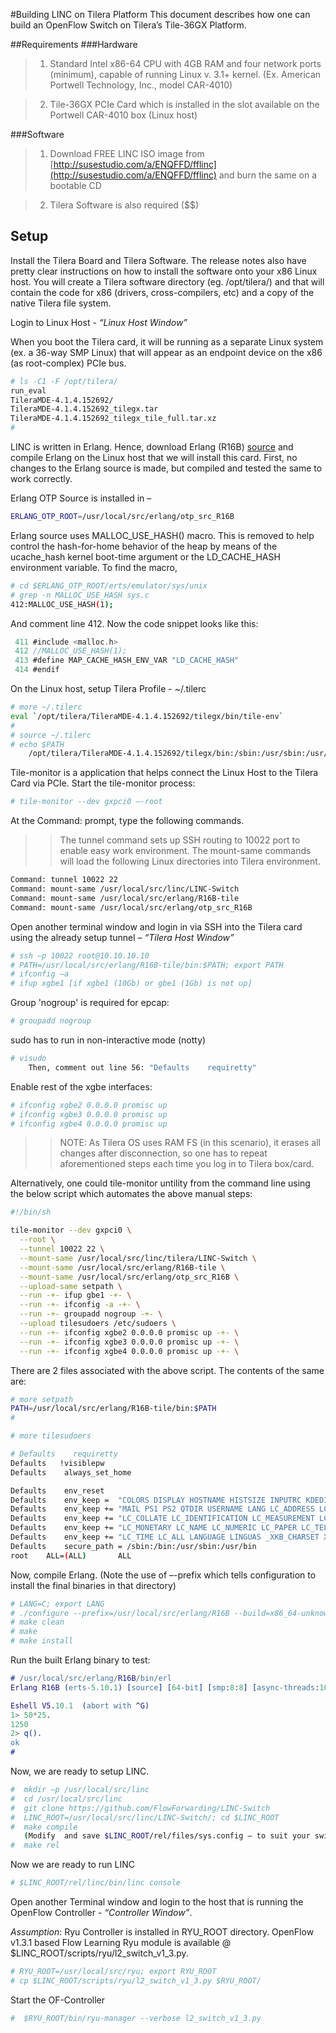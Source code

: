#Building LINC on Tilera Platform
This document describes how one can build an OpenFlow Switch on Tilera’s Tile-36GX Platform.

##Requirements
###Hardware

>1. Standard Intel x86-64 CPU with 4GB RAM and four network ports (minimum), capable of running Linux v. 3.1+ kernel. (Ex.  American Portwell Technology, Inc., model CAR-4010)

>2. Tile-36GX PCIe Card which is installed in the slot available on the Portwell CAR-4010 box (Linux host)

###Software

>1. Download FREE LINC ISO image from [http://susestudio.com/a/ENQFFD/fflinc](http://susestudio.com/a/ENQFFD/fflinc) and burn the same on a bootable CD

>2. Tilera Software is also required ($$)

## Setup
Install the Tilera Board and Tilera Software.  The release notes also have pretty clear instructions on how to install the software onto your x86 Linux host.  You will create a Tilera software directory (eg. /opt/tilera/) and that will contain the code for x86 (drivers, cross-compilers, etc) and a copy of the native Tilera file system.

Login to Linux Host  - *“Linux Host Window”*

When you boot the Tilera card, it will be running as a separate Linux system (ex. a 36-way SMP Linux) that will appear as an endpoint device on the x86 (as root-complex) PCIe bus.

```bash
# ls -C1 -F /opt/tilera/
run_eval
TileraMDE-4.1.4.152692/
TileraMDE-4.1.4.152692_tilegx.tar
TileraMDE-4.1.4.152692_tilegx_tile_full.tar.xz
#
```

LINC is written in Erlang.  Hence, download Erlang (R16B) [source](http://www.erlang.org/download.html) and compile Erlang on the Linux host that we will install this card.  First, no changes to the Erlang source is made, but compiled and tested the same to work correctly. 

Erlang OTP Source is installed in – 
```bash
ERLANG_OTP_ROOT=/usr/local/src/erlang/otp_src_R16B
```

Erlang source uses MALLOC_USE_HASH() macro.  This is removed to help control the hash-for-home behavior of the heap by means of the ucache_hash kernel boot-time argument or the LD_CACHE_HASH environment variable.  To find the macro, 
```bash
# cd $ERLANG_OTP_ROOT/erts/emulator/sys/unix 
# grep -n MALLOC_USE_HASH sys.c
412:MALLOC_USE_HASH(1);
```

And comment line 412.  Now the code snippet looks like this:
```C
 411 #include <malloc.h>
 412 //MALLOC_USE_HASH(1);
 413 #define MAP_CACHE_HASH_ENV_VAR "LD_CACHE_HASH"
 414 #endif
```

On the Linux host, setup Tilera Profile - ~/.tilerc
```bash
# more ~/.tilerc 
eval `/opt/tilera/TileraMDE-4.1.4.152692/tilegx/bin/tile-env`
# 
# source ~/.tilerc
# echo $PATH
	/opt/tilera/TileraMDE-4.1.4.152692/tilegx/bin:/sbin:/usr/sbin:/usr/local/sbin:/root/bin:/usr/local/bin:/usr/bin:/bin:/usr/bin/X11:/usr/X11R6/bin:/usr/games:/usr/lib/mit/bin
```
Tile-monitor is a application that helps connect the Linux Host to the Tilera Card via PCIe.   Start the tile-monitor process:
```bash
# tile-monitor --dev gxpci0 –-root 
```

At the Command: prompt, type the following commands.

>>  The tunnel command sets up SSH routing to 10022 port to enable easy work environment.
>>  The mount-same commands will load the following Linux directories into Tilera environment.
```bash
Command: tunnel 10022 22
Command: mount-same /usr/local/src/linc/LINC-Switch
Command: mount-same /usr/local/src/erlang/R16B-tile 
Command: mount-same /usr/local/src/erlang/otp_src_R16B 
```

Open another terminal window and login in via SSH into the Tilera card using the already setup tunnel – *“Tilera Host Window”*
```bash
# ssh –p 10022 root@10.10.10.10
# PATH=/usr/local/src/erlang/R16B-tile/bin:$PATH; export PATH
# ifconfig –a
# ifup xgbe1 [if xgbe1 (10Gb) or gbe1 (1Gb) is not up]
```
Group 'nogroup' is required for epcap:

```bash
# groupadd nogroup
```

sudo has to run in non-interactive mode (notty)

```bash
# visudo
    Then, comment out line 56: "Defaults    requiretty"
```

Enable rest of the xgbe interfaces:
```bash
# ifconfig xgbe2 0.0.0.0 promisc up
# ifconfig xgbe3 0.0.0.0 promisc up
# ifconfig xgbe4 0.0.0.0 promisc up
```

>>NOTE: As Tilera OS uses RAM FS (in this scenario), it erases all changes after disconnection, so one has to repeat aforementioned steps each time you log in to Tilera box/card.

Alternatively, one could tile-monitor untility from the command line using the below script which automates the above manual steps:
```bash
#!/bin/sh

tile-monitor --dev gxpci0 \
  --root \
  --tunnel 10022 22 \
  --mount-same /usr/local/src/linc/tilera/LINC-Switch \
  --mount-same /usr/local/src/erlang/R16B-tile \
  --mount-same /usr/local/src/erlang/otp_src_R16B \
  --upload-same setpath \
  --run -+- ifup gbe1 -+- \
  --run -+- ifconfig -a -+- \
  --run -+- groupadd nogroup -+- \
  --upload tilesudoers /etc/sudoers \
  --run -+- ifconfig xgbe2 0.0.0.0 promisc up -+- \
  --run -+- ifconfig xgbe3 0.0.0.0 promisc up -+- \
  --run -+- ifconfig xgbe4 0.0.0.0 promisc up -+- \
```
There are 2 files associated with the above script.  The contents of the same are:
```bash
# more setpath 
PATH=/usr/local/src/erlang/R16B-tile/bin:$PATH
# 

# more tilesudoers

# Defaults    requiretty
Defaults   !visiblepw
Defaults    always_set_home

Defaults    env_reset
Defaults    env_keep =  "COLORS DISPLAY HOSTNAME HISTSIZE INPUTRC KDEDIR LS_COLORS"
Defaults    env_keep += "MAIL PS1 PS2 QTDIR USERNAME LANG LC_ADDRESS LC_CTYPE"
Defaults    env_keep += "LC_COLLATE LC_IDENTIFICATION LC_MEASUREMENT LC_MESSAGES"
Defaults    env_keep += "LC_MONETARY LC_NAME LC_NUMERIC LC_PAPER LC_TELEPHONE"
Defaults    env_keep += "LC_TIME LC_ALL LANGUAGE LINGUAS _XKB_CHARSET XAUTHORITY"
Defaults    secure_path = /sbin:/bin:/usr/sbin:/usr/bin
root    ALL=(ALL)       ALL


```
Now, compile Erlang. (Note the use of –-prefix which tells configuration to install the final binaries in that directory)
```bash
# LANG=C; export LANG
# ./configure --prefix=/usr/local/src/erlang/R16B --build=x86_64-unknown-linux-gnu
# make clean
# make
# make install
```
Run the built Erlang binary to test:
```Erlang
# /usr/local/src/erlang/R16B/bin/erl
Erlang R16B (erts-5.10.1) [source] [64-bit] [smp:8:8] [async-threads:10] [hipe] [kernel-poll:false]

Eshell V5.10.1  (abort with ^G)
1> 50*25.
1250
2> q().
ok
#
```

Now, we are ready to setup LINC.
```bash
#  mkdir –p /usr/local/src/linc
#  cd /usr/local/src/linc
#  git clone https://github.com/FlowForwarding/LINC-Switch
#  LINC_ROOT=/usr/local/src/linc/LINC-Switch/; cd $LINC_ROOT
#  make compile
   (Modify  and save $LINC_ROOT/rel/files/sys.config – to suit your switch capability needs. OpenFlow 1.3.1 mode is selected.)
#  make rel
```
Now we are ready to run LINC
```bash
# $LINC_ROOT/rel/linc/bin/linc console
```
Open another Terminal window and login to the host that is running the OpenFlow Controller  - *“Controller Window”*.

*_Assumption_*: Ryu Controller is installed in RYU_ROOT directory.  OpenFlow v1.3.1 based Flow Learning Ryu module is available @ $LINC_ROOT/scripts/ryu/l2_switch_v1_3.py.
```bash
# RYU_ROOT=/usr/local/src/ryu; export RYU_ROOT
# cp $LINC_ROOT/scripts/ryu/l2_switch_v1_3.py $RYU_ROOT/
```
Start the OF-Controller
```bash
#  $RYU_ROOT/bin/ryu-manager --verbose l2_switch_v1_3.py 
```



